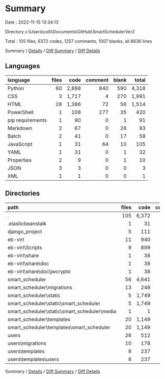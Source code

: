 # Summary

Date : 2022-11-15 13:34:13

Directory c:\\Users\\colli\\Documents\\GitHub\\SmartSchedulerVer2

Total : 105 files,  6372 codes, 1257 comments, 1007 blanks, all 8636 lines

Summary / [Details](details.md) / [Diff Summary](diff.md) / [Diff Details](diff-details.md)

## Languages
| language | files | code | comment | blank | total |
| :--- | ---: | ---: | ---: | ---: | ---: |
| Python | 60 | 2,888 | 840 | 590 | 4,318 |
| CSS | 3 | 1,717 | 4 | 270 | 1,991 |
| HTML | 28 | 1,386 | 72 | 56 | 1,514 |
| PowerShell | 1 | 108 | 277 | 35 | 420 |
| pip requirements | 1 | 90 | 0 | 1 | 91 |
| Markdown | 2 | 67 | 0 | 26 | 93 |
| Batch | 2 | 41 | 0 | 17 | 58 |
| JavaScript | 1 | 31 | 64 | 10 | 105 |
| YAML | 1 | 31 | 0 | 1 | 32 |
| Properties | 2 | 9 | 0 | 1 | 10 |
| JSON | 3 | 3 | 0 | 0 | 3 |
| XML | 1 | 1 | 0 | 0 | 1 |

## Directories
| path | files | code | comment | blank | total |
| :--- | ---: | ---: | ---: | ---: | ---: |
| . | 105 | 6,372 | 1,257 | 1,007 | 8,636 |
| .elasticbeanstalk | 1 | 31 | 0 | 1 | 32 |
| django_project | 5 | 111 | 50 | 49 | 210 |
| eb-virt | 11 | 940 | 420 | 208 | 1,568 |
| eb-virt\\Scripts | 9 | 899 | 420 | 196 | 1,515 |
| eb-virt\\share | 1 | 38 | 0 | 11 | 49 |
| eb-virt\\share\\doc | 1 | 38 | 0 | 11 | 49 |
| eb-virt\\share\\doc\\jwcrypto | 1 | 38 | 0 | 11 | 49 |
| smart_scheduler | 56 | 4,641 | 768 | 634 | 6,043 |
| smart_scheduler\\migrations | 13 | 248 | 12 | 74 | 334 |
| smart_scheduler\\static | 5 | 1,749 | 68 | 280 | 2,097 |
| smart_scheduler\\static\\smart_scheduler | 5 | 1,749 | 68 | 280 | 2,097 |
| smart_scheduler\\static\\smart_scheduler\\media | 1 | 1 | 0 | 0 | 1 |
| smart_scheduler\\templates | 20 | 1,149 | 66 | 47 | 1,262 |
| smart_scheduler\\templates\\smart_scheduler | 20 | 1,149 | 66 | 47 | 1,262 |
| users | 26 | 512 | 16 | 94 | 622 |
| users\\migrations | 10 | 178 | 9 | 56 | 243 |
| users\\templates | 8 | 237 | 6 | 9 | 252 |
| users\\templates\\users | 8 | 237 | 6 | 9 | 252 |

Summary / [Details](details.md) / [Diff Summary](diff.md) / [Diff Details](diff-details.md)
